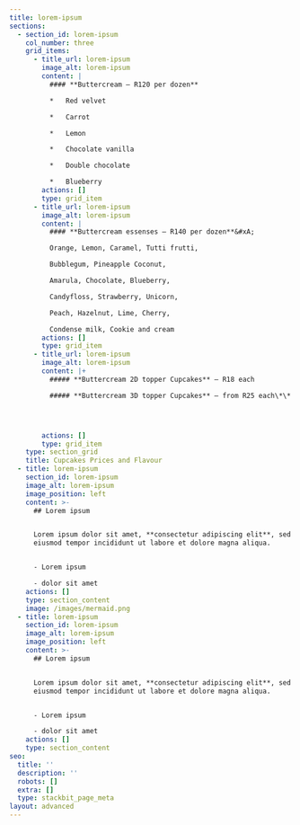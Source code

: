 ```yaml
---
title: lorem-ipsum
sections:
  - section_id: lorem-ipsum
    col_number: three
    grid_items:
      - title_url: lorem-ipsum
        image_alt: lorem-ipsum
        content: |
          #### **Buttercream – R120 per dozen**

          *   Red velvet

          *   Carrot

          *   Lemon

          *   Chocolate vanilla

          *   Double chocolate

          *   Blueberry
        actions: []
        type: grid_item
      - title_url: lorem-ipsum
        image_alt: lorem-ipsum
        content: |
          #### **Buttercream essenses – R140 per dozen**&#xA;

          Orange, Lemon, Caramel, Tutti frutti,

          Bubblegum, Pineapple Coconut,

          Amarula, Chocolate, Blueberry,

          Candyfloss, Strawberry, Unicorn,

          Peach, Hazelnut, Lime, Cherry,

          Condense milk, Cookie and cream
        actions: []
        type: grid_item
      - title_url: lorem-ipsum
        image_alt: lorem-ipsum
        content: |+
          ##### **Buttercream 2D topper Cupcakes** – R18 each

          ##### **Buttercream 3D topper Cupcakes** – from R25 each\*\*




        actions: []
        type: grid_item
    type: section_grid
    title: Cupcakes Prices and Flavour
  - title: lorem-ipsum
    section_id: lorem-ipsum
    image_alt: lorem-ipsum
    image_position: left
    content: >-
      ## Lorem ipsum


      Lorem ipsum dolor sit amet, **consectetur adipiscing elit**, sed do
      eiusmod tempor incididunt ut labore et dolore magna aliqua.


      - Lorem ipsum

      - dolor sit amet
    actions: []
    type: section_content
    image: /images/mermaid.png
  - title: lorem-ipsum
    section_id: lorem-ipsum
    image_alt: lorem-ipsum
    image_position: left
    content: >-
      ## Lorem ipsum


      Lorem ipsum dolor sit amet, **consectetur adipiscing elit**, sed do
      eiusmod tempor incididunt ut labore et dolore magna aliqua.


      - Lorem ipsum

      - dolor sit amet
    actions: []
    type: section_content
seo:
  title: ''
  description: ''
  robots: []
  extra: []
  type: stackbit_page_meta
layout: advanced
---
```

